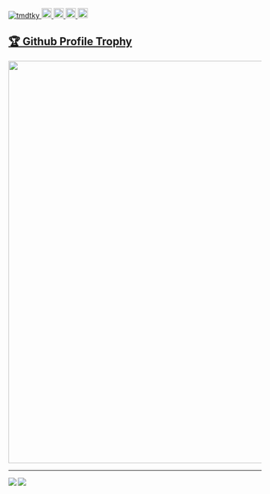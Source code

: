 <p align="left"> 
  <a href="https://github.com/tmdtky/tmdtky/">
    <img src="https://komarev.com/ghpvc/?username=tmdtky" alt="tmdtky" />
  </a>
  <a href="http://twitter.com/laughingcode">
    <img height="20" src="https://img.shields.io/twitter/follow/laughingcode?label=Twitter&logo=twitter&style=flat" />
  </a>
  <a href="https://github.com/tmdtky">
    <img height="20" src="https://img.shields.io/github/followers/tmdtky?label=follow&logo=github&style=flat" />
  </a>
  <a href="http://qiita.com/laughingcode">
    <img height="20" src="https://qiita-badge.apiapi.app/s/laughingcode/posts.svg" />
  </a>
  <//qiita.com/laughingcode">
    <img height="20" src="https://qiita-badge.apiapi.app/s/laughingcode/contributions.svg" />
  </a>
</p>

<a href="https://github.com/ryo-ma/github-profile-trophy"><h2>🏆 Github Profile Trophy</h2></a>
<a href="https://github.com/ryo-ma/github-profile-trophy">
<img width=800 src="https://github-profile-trophy.vercel.app/?username=tmdtky"/>
</a>

---

<a href="https://github.com/anuraghazra/github-readme-stats">
  <img align="left" src="https://github-readme-stats.vercel.app/api?username=tmdtky" />
</a>
<a href="https://github.com/anuraghazra/github-readme-stats">
  <img align="left" src="https://github-readme-stats.vercel.app/api/top-langs/?username=tmdtky" />
</a>
